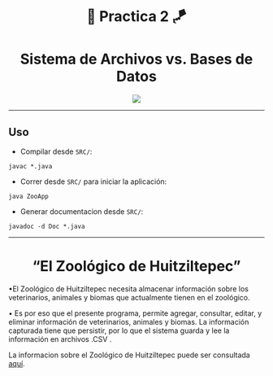 <div align="center">

# 📑 **Practica 2** 🪁



# **Sistema de Archivos vs. Bases de Datos**


</div>


<div align="center">

[![](https://media.tenor.com/6gnB5OxQHtEAAAAC/excel-microsoft.gif)](https://www.youtube.com/watch?v=BjC0KUxiMhc)

</div>


---

## **Uso**

- Compilar desde `SRC/`:

```
javac *.java 
```

- Correr desde `SRC/` para iniciar la aplicación:

```  
java ZooApp
```

- Generar documentacion desde `SRC/`:

```
javadoc -d Doc *.java
```

<div align="center">

---
# **“El Zoológico de Huitziltepec”**

</div>

•El Zoológico de Huitziltepec necesita almacenar información sobre los veterinarios,
animales y biomas que actualmente tienen en el zoológico. 

• Es por eso que el presente programa, permite agregar, consultar, editar, y eliminar información de veterinarios, animales y biomas. 
La información capturada tiene que persistir, por lo que el sistema guarda y lee la información en archivos .CSV .

La informacion sobre el Zoológico de Huitziltepec puede ser consultada [aquí](https://github.com/CarlosCastanon2099/Fundamentos-de-Bases-de-Datos/blob/main/Teoria/00-Caso-De-Uso/El%20Zool%C3%B3gico%20de%20Huitziltepec.pdf).
